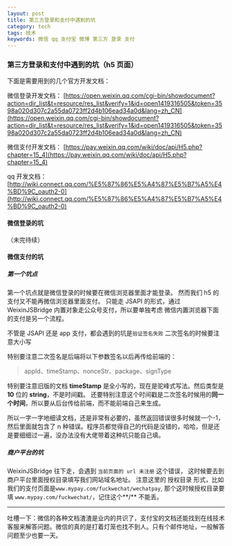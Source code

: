 ```yaml
---
layout: post
title: 第三方登录和支付中遇到的坑
category: tech
tags: 技术
keywords: 微信 qq 支付宝 微博 第三方 登录 支付
---
```


### 第三方登录和支付中遇到的坑（h5 页面）

下面是需要用到的几个官方开发文档：

微信登录开发文档：
[https://open.weixin.qq.com/cgi-bin/showdocument?action=dir_list&t=resource/res_list&verify=1&id=open1419316505&token=3598a020d307c2a55da0723ff2d4b106ead34a0d&lang=zh_CN](https://open.weixin.qq.com/cgi-bin/showdocument?action=dir_list&t=resource/res_list&verify=1&id=open1419316505&token=3598a020d307c2a55da0723ff2d4b106ead34a0d&lang=zh_CN)

微信支付开发文档：
[https://pay.weixin.qq.com/wiki/doc/api/H5.php?chapter=15_4](https://pay.weixin.qq.com/wiki/doc/api/H5.php?chapter=15_4)

qq 开发文档：
[http://wiki.connect.qq.com/%E5%87%86%E5%A4%87%E5%B7%A5%E4%BD%9C_oauth2-0](http://wiki.connect.qq.com/%E5%87%86%E5%A4%87%E5%B7%A5%E4%BD%9C_oauth2-0)

#### 微信登录的坑

（未完待续）

#### 微信支付的坑

##### 第一个坑点

第一个坑点就是微信登录的时候要在微信浏览器里面才能登录。
然而我们 h5 的支付又不能再微信浏览器里面支付。
只能走 JSAPI 的形式，通过 WeixinJSBridge 内置对象走公众号支付，所以要单独考虑 微信内置浏览器下面的支付是另一个流程。

不管是 JSAPI 还是 app 支付，都会遇到的坑是`验证签名失败`
二次签名的时候要注意大小写

特别要注意二次签名是后端将以下参数签名以后再传给前端的：

> appId、timeStamp、nonceStr、package、signType

特别要注意旧版的文档 **timeStamp** 是全小写的，现在是驼峰式写法。然后类型是 **10** 位的 **string**，不是时间戳。
还要特别注意这个时间戳是二次签名时候用的**同一个时间**，所以要从后台传给前端，而不能前端自己来生成。

所以一字一字地细读文档，还是非常有必要的，虽然返回错误很多时候就一个-1，然后里面就包含了 n 种错误。程序员都觉得自己的代码是没错的，哈哈，但是还是要细细过一遍，没办法没有大佬带着这种坑只能自己填。

##### 商户平台的坑

WeixinJSBridge 往下走，会遇到 `当前页面的 url 未注册` 这个错误，
这时候要去到商户平台里面授权目录填写我们网站域名地址。
注意这里的 授权目录 形式，比如我们的支付页面是`www.mypay.com/fuckwechat/wechatpay`,
那个这时候授权目录要填 `www.mypay.com/fuckwechat/`，记住这个**/** 不能丢。

---

吐槽一下：微信的各种文档渣渣是业内的共识了，支付宝的文档还能找到在线技术客服来解答问题。微信的真的是打着灯笼也找不到人。只有个邮件地址，一般解答问题至少也要一天。
